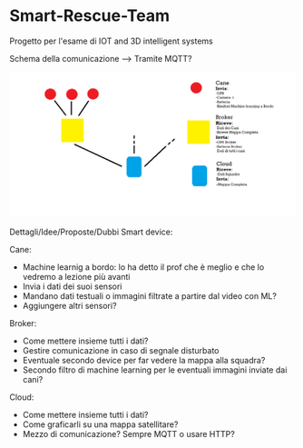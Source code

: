 # Smart-Rescue-Team
Progetto per l'esame di IOT and 3D intelligent systems

Schema della comunicazione --> Tramite MQTT?

![alt text](https://github.com/CescoMoretti/Smart-Rescue-Team/blob/master/Schema%20di%20Base.png?raw=true)



Dettagli/Idee/Proposte/Dubbi Smart device:

Cane:
* Machine learnig a bordo: lo ha detto il prof che è meglio e che lo vedremo a lezione più avanti
* Invia i dati dei suoi sensori
* Mandano dati testuali o immagini filtrate a partire dal video con ML?
* Aggiungere altri sensori?


Broker:
* Come mettere insieme tutti i dati?
* Gestire comunicazione in caso di segnale disturbato
* Eventuale secondo device per far vedere la mappa alla squadra?
* Secondo filtro di machine learning per le eventuali immagini inviate dai cani?


Cloud:
* Come mettere insieme tutti i dati?
* Come graficarli su una mappa satellitare?
* Mezzo di comunicazione? Sempre MQTT o usare HTTP?

